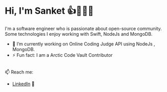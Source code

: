 # Hi, I'm Sanket 👍👨🏽‍💻

I'm a software engineer who is passionate about open-source community. Some technologies I enjoy working with Swift, NodeJs and MongoDB.

- 🔭 I’m currently working on Online Coding Judge API using NodeJs , MongoDB.
- ⚡ Fun fact: I am a Arctic Code Vault Contributor


## 
📫 Reach me:
- <a href="https://www.linkedin.com/in/sanket-kumar-1923b9107/">LinkedIn</a> 💼


<!--
**waesabi/waesabi** is a ✨ _special_ ✨ repository because its `README.md` (this file) appears on your GitHub profile.

Here are some ideas to get you started:

- 🔭 I’m currently working on ...
- 🌱 I’m currently learning ...
- 👯 I’m looking to collaborate on ...
- 🤔 I’m looking for help with ...
- 💬 Ask me about ...
- 📫 How to reach me: ...
- 😄 Pronouns: ...
- ⚡ Fun fact: ...
-->
